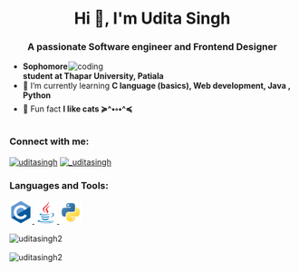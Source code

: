 <h1 align="center">Hi 👋, I'm Udita Singh</h1>
<h3 align="center">A passionate Software engineer and Frontend Designer </h3>
<img align ="right" alt="coding" width="400" src="https://images.squarespace-cdn.com/content/v1/5c27173e12b13f8feaaed79c/1626226263755-G83JN9COKA4600ESHG8Z/SpreadsheetAniFin.gif">


-  **Sophomore student at Thapar University, Patiala**
- 🚀 I’m currently learning **C language (basics), Web development, Java , Python**
- 🍎 Fun fact **I like cats ≽^•༚•^≼**

<h3 align="left">Connect with me:</h3>
<p align="left">
<a href="https://linkedin.com/in/udita-singh-8a36a629a" target="blank"><img align="center" src="https://raw.githubusercontent.com/rahuldkjain/github-profile-readme-generator/master/src/images/icons/Social/linked-in-alt.svg" alt="uditasingh" height="30" width="40" /></a>
<a href="https://instagram.com/_uditasingh" target="blank"><img align="center" src="https://raw.githubusercontent.com/rahuldkjain/github-profile-readme-generator/master/src/images/icons/Social/instagram.svg" alt="_uditasingh" height="30" width="40" /></a>
</p>

<h3 align="left">Languages and Tools:</h3>
<p align="left"> <a href="https://www.cprogramming.com/" target="_blank" rel="noreferrer"> <img src="https://raw.githubusercontent.com/devicons/devicon/master/icons/c/c-original.svg" alt="c" width="40" height="40"/> </a> <a href="https://www.java.com" target="_blank" rel="noreferrer"> <img src="https://raw.githubusercontent.com/devicons/devicon/master/icons/java/java-original.svg" alt="java" width="40" height="40"/> </a> <a href="https://www.python.org" target="_blank" rel="noreferrer"> <img src="https://raw.githubusercontent.com/devicons/devicon/master/icons/python/python-original.svg" alt="python" width="40" height="40"/> </a> </p>

<p><img align="center" src="https://github-readme-stats.vercel.app/api/top-langs?username=uditasingh2&show_icons=true&locale=en&layout=compact" alt="uditasingh2" /></p>

<p><img align="center" src="https://github-readme-streak-stats.herokuapp.com/?user=uditasingh2&" alt="uditasingh2" /></p>
